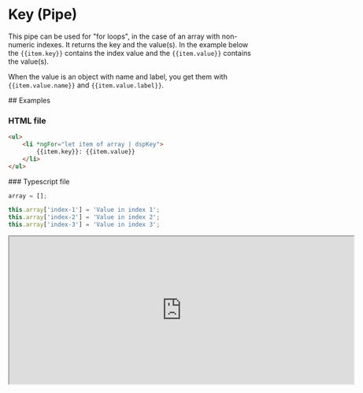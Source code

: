 # Key (Pipe)

This pipe can be used for "for loops", in the case of an array with non-numeric indexes.
It returns the key and the value(s). In the example below the `{{item.key}}` contains the index value
and the `{{item.value}}` contains the value(s).

When the value is an object with name and label, you get them with `{{item.value.name}}` and `{{item.value.label}}`.

## Examples

### HTML file

```html
<ul>
    <li *ngFor="let item of array | dspKey">
        {{item.key}}: {{item.value}}
    </li>
</ul>
```

### Typescript file

```ts
array = [];

this.array['index-1'] = 'Value in index 1';
this.array['index-2'] = 'Value in index 2';
this.array['index-3'] = 'Value in index 3';
```

<iframe src="https://stackblitz.com/edit/knora-key?embed=1&file=src/app/app.component.ts&hideExplorer=1&hideNavigation=1&hidedevtools=1&view=preview" width="700px" height="300px"></iframe>
